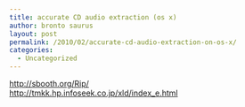 ```yaml
---
title: accurate CD audio extraction (os x)
author: bronto saurus
layout: post
permalink: /2010/02/accurate-cd-audio-extraction-on-os-x/
categories:
  - Uncategorized
---
```

<http://sbooth.org/Rip/>  
<http://tmkk.hp.infoseek.co.jp/xld/index_e.html>